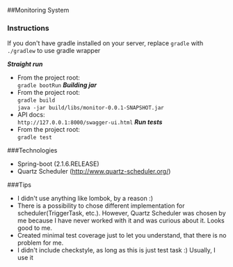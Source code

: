 ##Monitoring System

### Instructions
If you don't have gradle installed on your server, replace ```gradle``` with ```./gradlew``` to use gradle wrapper

_**Straight run**_
- From the project root:<br /> ```gradle bootRun```
_**Building jar**_
- From the project root:<br /> ```gradle build``` <br/>
```java -jar build/libs/monitor-0.0.1-SNAPSHOT.jar ```
- API docs:<br /> ```http://127.0.0.1:8000/swagger-ui.html```
_**Run tests**_
- From the project root:<br />
```gradle test```

###Technologies
- Spring-boot (2.1.6.RELEASE)
- Quartz Scheduler (http://www.quartz-scheduler.org/)

###Tips
- I didn't use anything like lombok, by a reason :)
- There is a possibility to chose different implementation for scheduler(TriggerTask, etc.). 
However, Quartz Scheduler was chosen by me because I have never worked with it and was curious about it. Looks good to me. 
- Created minimal test coverage just to let you understand, that there is no problem for me. 
- I didn't include checkstyle, as long as this is just test task :) Usually, I use it
